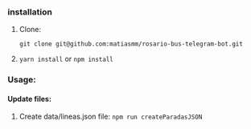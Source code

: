 ### installation

1. Clone: 

    `git clone git@github.com:matiasmm/rosario-bus-telegram-bot.git`
2. `yarn install` or  `npm install`


### Usage:

#### Update files:

1. Create data/lineas.json file: `npm run createParadasJSON`



